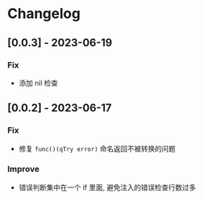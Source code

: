 # Changelog

## [0.0.3] - 2023-06-19

### Fix

- 添加 nil 检查

## [0.0.2] - 2023-06-17

### Fix

- 修复 `func()(qTry error)` 命名返回不被转换的问题

### Improve

- 错误判断集中在一个 if 里面, 避免注入的错误检查行数过多
